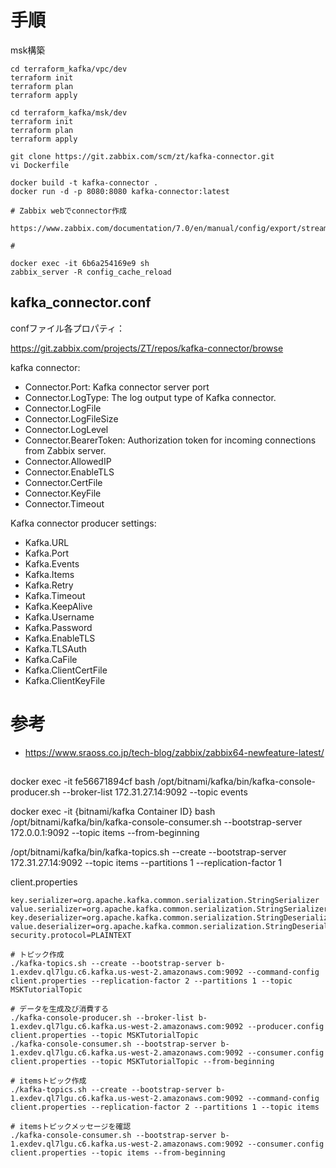 # 手順

msk構築
```
cd terraform_kafka/vpc/dev
terraform init
terraform plan
terraform apply

cd terraform_kafka/msk/dev
terraform init
terraform plan
terraform apply
```

```
git clone https://git.zabbix.com/scm/zt/kafka-connector.git
vi Dockerfile

docker build -t kafka-connector .
docker run -d -p 8080:8080 kafka-connector:latest

# Zabbix webでconnector作成

https://www.zabbix.com/documentation/7.0/en/manual/config/export/streaming#configuration

# 

docker exec -it 6b6a254169e9 sh
zabbix_server -R config_cache_reload
```

## kafka_connector.conf

confファイル各プロパティ：

https://git.zabbix.com/projects/ZT/repos/kafka-connector/browse

kafka connector:

- Connector.Port: Kafka connector server port
- Connector.LogType: The log output type of Kafka connector.
- Connector.LogFile
- Connector.LogFileSize
- Connector.LogLevel
- Connector.BearerToken: Authorization token for incoming connections from Zabbix server.
- Connector.AllowedIP
- Connector.EnableTLS
- Connector.CertFile
- Connector.KeyFile
- Connector.Timeout

Kafka connector producer settings:

- Kafka.URL
- Kafka.Port
- Kafka.Events
- Kafka.Items
- Kafka.Retry
- Kafka.Timeout
- Kafka.KeepAlive
- Kafka.Username
- Kafka.Password
- Kafka.EnableTLS
- Kafka.TLSAuth
- Kafka.CaFile
- Kafka.ClientCertFile
- Kafka.ClientKeyFile

# 参考

- https://www.sraoss.co.jp/tech-blog/zabbix/zabbix64-newfeature-latest/

## 

docker exec -it fe56671894cf bash
/opt/bitnami/kafka/bin/kafka-console-producer.sh --broker-list 172.31.27.14:9092 --topic events

docker exec -it {bitnami/kafka Container ID} bash
/opt/bitnami/kafka/bin/kafka-console-consumer.sh --bootstrap-server 172.0.0.1:9092 --topic items  --from-beginning

/opt/bitnami/kafka/bin/kafka-topics.sh --create --bootstrap-server 172.31.27.14:9092 --topic items --partitions 1 --replication-factor 1


client.properties
```
key.serializer=org.apache.kafka.common.serialization.StringSerializer
value.serializer=org.apache.kafka.common.serialization.StringSerializer
key.deserializer=org.apache.kafka.common.serialization.StringDeserializer
value.deserializer=org.apache.kafka.common.serialization.StringDeserializer
security.protocol=PLAINTEXT
```

```
# トピック作成
./kafka-topics.sh --create --bootstrap-server b-1.exdev.ql7lgu.c6.kafka.us-west-2.amazonaws.com:9092 --command-config client.properties --replication-factor 2 --partitions 1 --topic MSKTutorialTopic

# データを生成及び消費する
./kafka-console-producer.sh --broker-list b-1.exdev.ql7lgu.c6.kafka.us-west-2.amazonaws.com:9092 --producer.config client.properties --topic MSKTutorialTopic
./kafka-console-consumer.sh --bootstrap-server b-1.exdev.ql7lgu.c6.kafka.us-west-2.amazonaws.com:9092 --consumer.config client.properties --topic MSKTutorialTopic --from-beginning

# itemsトピック作成
./kafka-topics.sh --create --bootstrap-server b-1.exdev.ql7lgu.c6.kafka.us-west-2.amazonaws.com:9092 --command-config client.properties --replication-factor 2 --partitions 1 --topic items

# itemsトピックメッセージを確認
./kafka-console-consumer.sh --bootstrap-server b-1.exdev.ql7lgu.c6.kafka.us-west-2.amazonaws.com:9092 --consumer.config client.properties --topic items --from-beginning
```

